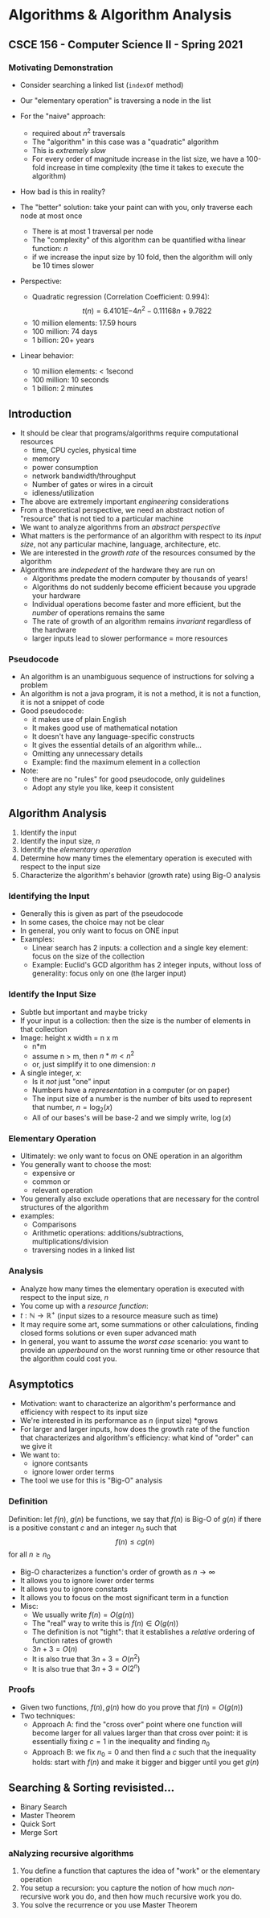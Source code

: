 
# Algorithms & Algorithm Analysis
## CSCE 156 - Computer Science II - Spring 2021

### Motivating Demonstration

* Consider searching a linked list (`indexOf` method)
* Our "elementary operation" is traversing a node in the list
* For the "naive" approach:
  * required about $n^2$ traversals
  * The "algorithm" in this case was a "quadratic" algorithm
  * This is *extremely slow*
  * For every order of magnitude increase in the list size, we have a 100-fold increase in time complexity (the time it takes to execute the algorithm)

* How bad is this in reality?
* The "better" solution: take your paint can with you, only traverse each node at most once
  * There is at most 1 traversal per node
  * The "complexity" of this algorithm can be quantified witha  linear function: $n$
  * if we increase the input size by 10 fold, then the algorithm will only be 10 times slower

* Perspective:
  * Quadratic regression (Correlation Coefficient: 0.994):
      $$t(n) = 6.4101E{-4}n^2 -0.11168n + 9.7822$$
  * 10 million elements: 17.59 hours
  * 100 million: 74 days
  * 1 billion: 20+ years
* Linear behavior:
  * 10 million elements: < 1second
  * 100 million: 10 seconds
  * 1 billion: 2 minutes

## Introduction

* It should be clear that programs/algorithms require computational resources
  * time, CPU cycles, physical time
  * memory
  * power consumption
  * network bandwidth/throughput
  * Number of gates or wires in a circuit
  * idleness/utilization
* The above are extremely important *engineering* considerations
* From a theoretical perspective, we need an abstract notion of "resource" that is not tied to a particular machine
* We want to analyze algorithms from an *abstract perspective*
* What matters is the performance of an algorithm with respect to its *input size*, not any particular machine, language, architecture, etc.
* We are interested in the *growth rate* of the resources consumed by the algorithm
* Algorithms are *indepedent* of the hardware they are run on
  * Algorithms predate the modern computer by thousands of years!
  * Algorithms do not suddenly become efficient because you upgrade your hardware
  * Individual operations become faster and more efficient, but the *number* of operations remains the same
  * The rate of growth of an algorithm remains *invariant* regardless of the hardware
  * larger inputs lead to slower performance = more resources

### Pseudocode

* An algorithm is an unambiguous sequence of instructions for solving a problem
* An algorithm is not a java program, it is not a method, it is not a function, it is not a snippet of code
* Good pseudocode:
  * it makes use of plain English
  * It makes good use of mathematical notation
  * It doesn't have any language-specific constructs
  * It gives the essential details of an algorithm while...
  * Omitting any unnecessary details
  * Example: find the maximum element in a collection
* Note:
  * there are no "rules" for good pseudocode, only guidelines
  * Adopt any style you like, keep it consistent

## Algorithm Analysis

1. Identify the input
2. Identify the input size, $n$
3. Identify the *elementary operation*
4. Determine how many times the elementary operation is executed with respect to the input size
5. Characterize the algorithm's behavior (growth rate) using Big-O analysis

### Identifying the Input

* Generally this is given as part of the pseudocode
* In some cases, the choice may not be clear
* In general, you only want to focus on ONE input
* Examples:
  * Linear search has 2 inputs: a collection and a single key element: focus on the size of the collection
  * Example: Euclid's GCD algorithm has 2 integer inputs, without loss of generality: focus only on one (the larger input)

### Identify the Input Size

* Subtle but important and maybe tricky
* If your input is a collection: then the size is the number of elements in that collection
* Image: height x width = n x m
  * n*m
  * assume n > m, then $n*m < n^2$
  * or, just simplify it to one dimension: $n$
* A single integer, $x$:
  * Is it *not* just "one" input
  * Numbers have a *representation* in a computer (or on paper)
  * The input size of a number is the number of bits used to represent that number, $n = \log_2(x)$
  * All of our bases's will be base-2 and we simply write, $\log(x)$

### Elementary Operation

* Ultimately: we only want to focus on ONE operation in an algorithm
* You generally want to choose the most:
  * expensive or
  * common or
  * relevant operation
* You generally also exclude operations that are necessary for the control structures of the algorithm
* examples:
  * Comparisons
  * Arithmetic operations: additions/subtractions, multiplications/division
  * traversing nodes in a linked list

### Analysis

* Analyze how many times the elementary operation is executed with respect to the input size, $n$
* You come up with a *resource function*:
* $t: \mathbb{N} \rightarrow \mathbb{R}^+$ (input sizes to a resource measure such as time)
* It may require some art, some summations or other calculations, finding closed forms solutions or even super advanced math
* In general, you want to assume the *worst case* scenario: you want to provide an *upperbound* on the worst running time or other resource that the algorithm could cost you.

## Asymptotics

* Motivation: want to characterize an algorithm's performance and efficiency with respect to its input size
* We're interested in its performance as $n$ (input size) *grows
* For larger and larger inputs, how does the growth rate of the function that characterizes and algorithm's efficiency: what kind of "order" can we give it
* We want to:
  * ignore contsants
  * ignore lower order terms
* The tool we use for this is "Big-O" analysis

### Definition

Definition: let $f(n)$, $g(n)$ be functions, we say that $f(n)$ is Big-O of $g(n)$ if there is a positive constant $c$ and an integer $n_0$ such that
  $$f(n) \leq c g(n)$$
for all $n \geq n_0$  
* Big-O characterizes a function's order of growth as $n \rightarrow \infty$
* It allows you to ignore lower order terms
* It allows you to ignore constants
* It allows you to focus on the most significant term in a function
* Misc:
  * We usually write $f(n) = O(g(n))$
  * The "real" way to write this is $f(n) \in O(g(n))$
  * The definition is not "tight": that it establishes a *relative* ordering of function rates of growth
  * $3n + 3 = O(n)$
  * It is also true that $3n+3 = O(n^2)$
  * It is also true that $3n+3 = O(2^n)$

### Proofs

* Given two functions, $f(n), g(n)$ how do you prove that $f(n) = O(g(n))$
* Two techniques:
  * Approach A: find the "cross over" point where one function will become larger for all values larger than that cross over point: it is essentially fixing $c = 1$ in the inequality and finding $n_0$  
  * Approach B: we fix $n_0 = 0$ and then find a $c$ such that the inequality holds: start with $f(n)$ and make it bigger and bigger until you get $g(n)$

## Searching & Sorting revisisted...

* Binary Search
* Master Theorem
* Quick Sort
* Merge Sort

### aNalyzing recursive algorithms

1. You define a function that captures the idea of "work" or the elementary operation
2. You setup a recursion: you capture the notion of how much *non*-recursive work you do, and then how much recursive work you do.
3. You solve the recurrence or you use Master Theorem

```text





```
